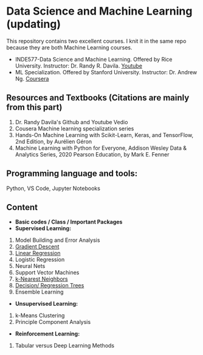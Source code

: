 # Data Science and Machine Learning (updating)

This repository contains two excellent courses. I knit it in the same repo because they are both Machine Learning courses.  
- INDE577-Data Science and Machine Learning. Offered by Rice University. Instructor: Dr. Randy R. Davila.   [Youtube](https://www.youtube.com/c/drrandydavila)
- ML Specialization. Offered by Stanford University.   Instructor: Dr. Andrew Ng.    [Coursera](https://www.coursera.org/specializations/machine-learning-introduction?utm_medium=sem&utm_source=gg&utm_campaign=B2C_NAMER_machine-learning-introduction_stanford_FTCOF_specializations_country-US&campaignid=685340575&adgroupid=146515176429&device=c&keyword=&matchtype=&network=g&devicemodel=&adposition=&creativeid=650958766230&hide_mobile_promo&gclid=Cj0KCQjwiZqhBhCJARIsACHHEH9nwJVzEpaVfK2pcMPZfVVcVQuOmHyVZQU0ldwW-6g3w31bffWwYKMaAiX6EALw_wcB)  

## Resources and Textbooks (Citations are mainly from this part)
1. Dr. Randy Davila's Github and Youtube Vedio
2. Cousera Machine learning specialization series
3. Hands-On Machine Learning with Scikit-Learn, Keras, and TensorFlow, 2nd Edition, by Aurélien Géron  
4. Machine Learning with Python for Everyone, Addison Wesley Data & Analytics Series, 2020 Pearson Education, by Mark E. Fenner   

## Programming language and tools:
Python, VS Code, Jupyter Notebooks  

## Content 
- **Basic codes / Class / Important Packages**  
- **Supervised Learning:**
1. Model Building and Error Analysis
2. [Gradient Descent]()
3. [Linear Regression]()
4. Logistic Regression
5. Neural Nets
6. Support Vector Machines
7. [k-Nearest Neighbors]()
8. [Decision/ Regression Trees]()
9. Ensemble Learning  
- **Unsupervised Learning:**
1. k-Means Clustering
2. Principle Component Analysis
- **Reinforcement Learning:**  
1. Tabular versus Deep Learning Methods
